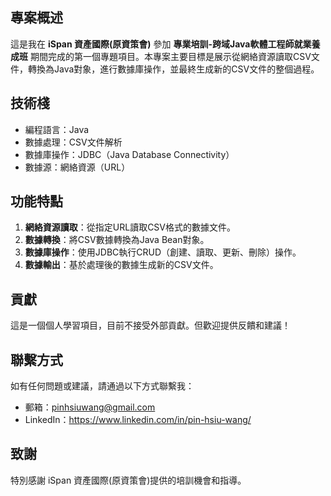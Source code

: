 ## 專案概述
這是我在 **iSpan 資產國際(原資策會)** 參加 **專業培訓-跨域Java軟體工程師就業養成班** 期間完成的第一個專題項目。本專案主要目標是展示從網絡資源讀取CSV文件，轉換為Java對象，進行數據庫操作，並最終生成新的CSV文件的整個過程。

## 技術棧
- 編程語言：Java
- 數據處理：CSV文件解析
- 數據庫操作：JDBC（Java Database Connectivity）
- 數據源：網絡資源（URL）

## 功能特點
1. **網絡資源讀取**：從指定URL讀取CSV格式的數據文件。
2. **數據轉換**：將CSV數據轉換為Java Bean對象。
3. **數據庫操作**：使用JDBC執行CRUD（創建、讀取、更新、刪除）操作。
4. **數據輸出**：基於處理後的數據生成新的CSV文件。

## 貢獻
這是一個個人學習項目，目前不接受外部貢獻。但歡迎提供反饋和建議！

## 聯繫方式
如有任何問題或建議，請通過以下方式聯繫我：
- 郵箱：pinhsiuwang@gmail.com
- LinkedIn：https://www.linkedin.com/in/pin-hsiu-wang/

## 致謝
特別感謝 iSpan 資產國際(原資策會)提供的培訓機會和指導。
